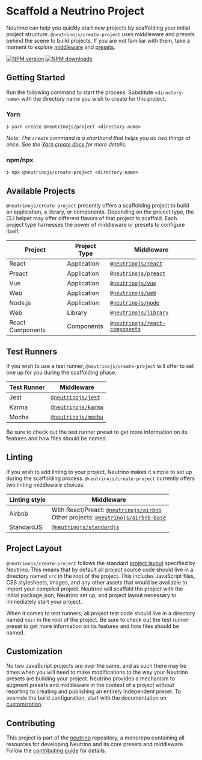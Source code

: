 # Scaffold a Neutrino Project

Neutrino can help you quickly start new projects by scaffolding your initial project structure.
`@neutrinojs/create-project` uses middleware and presets behind the scene to build projects. If you are not
familiar with them, take a moment to explore [middleware](https://neutrinojs.org/middleware/)
and [presets](https://neutrinojs.org/presets/).

[![NPM version][npm-image]][npm-url]
[![NPM downloads][npm-downloads]][npm-url]

## Getting Started

Run the following command to start the process. Substitute `<directory-name>` with the directory name you wish to create for this project.

### Yarn

```
❯ yarn create @neutrinojs/project <directory-name>
```

_Note: The `create` command is a shorthand that helps you do two things at once. See the [Yarn create docs](https://yarnpkg.com/lang/en/docs/cli/create/) for more details._

### npm/npx

```
❯ npx @neutrinojs/create-project <directory-name>
```

## Available Projects

`@neutrinojs/create-project` presently offers a scaffolding project to build an application, a library,
or components. Depending on the project type, the CLI helper may offer different flavors
of that project to scaffold. Each project type harnesses the power of middleware or presets to configure itself.

| Project | Project Type | Middleware |
| --- | --- | --- |
| React | Application | [`@neutrinojs/react`](https://neutrinojs.org/packages/react/) |
| Preact | Application | [`@neutrinojs/preact`](https://neutrinojs.org/packages/preact/) |
| Vue | Application | [`@neutrinojs/vue`](https://neutrinojs.org/packages/vue/) |
| Web | Application | [`@neutrinojs/web`](https://neutrinojs.org/packages/web/) |
| Node.js | Application | [`@neutrinojs/node`](https://neutrinojs.org/packages/node/) |
| Web | Library | [`@neutrinojs/library`](https://neutrinojs.org/packages/library/) |
| React Components | Components | [`@neutrinojs/react-components`](https://neutrinojs.org/packages/react-components/) |

## Test Runners

If you wish to use a test runner, `@neutrinojs/create-project` will offer to set one up for you during
the scaffolding phase.

| Test Runner | Middleware |
| --- | --- |
| Jest | [`@neutrinojs/jest`](https://neutrinojs.org/packages/jest/) |
| Karma | [`@neutrinojs/karma`](https://neutrinojs.org/packages/karma/) |
| Mocha | [`@neutrinojs/mocha`](https://neutrinojs.org/packages/mocha/) |

Be sure to check out the test runner preset to get more information on its features and how files should be named.

## Linting

If you wish to add linting to your project, Neutrino makes it simple to set up during the scaffolding
process. `@neutrinojs/create-project` currently offers two linting middleware choices.

| Linting style | Middleware |
| --- | --- |
| Airbnb | With React/Preact: [`@neutrinojs/airbnb`](https://neutrinojs.org/packages/airbnb/) <br /> Other projects: [`@neutrinojs/airbnb-base`](https://neutrinojs.org/packages/airbnb-base/) |
| StandardJS | [`@neutrinojs/standardjs`](https://neutrinojs.org/packages/standardjs/) |

## Project Layout

`@neutrinojs/create-project` follows the standard [project layout](https://neutrinojs.org/project-layout/) specified by Neutrino. This
means that by default all project source code should live in a directory named `src` in the root of the
project. This includes JavaScript files, CSS stylesheets, images, and any other assets that would be available
to import your compiled project. Neutrino will scaffold the project with the initial package.json, Neutrino set up,
and project layout necessary to immediately start your project.

When it comes to test runners, all project test code should live in a directory named `test` in the
root of the project. Be sure to check out the test runner preset to get more information on its
features and how files should be named.

## Customization

No two JavaScript projects are ever the same, and as such there may be times when you will need to make modifications
to the way your Neutrino presets are building your project. Neutrino provides a mechanism to augment presets and
middleware in the context of a project without resorting to creating and publishing an entirely independent preset.
To override the build configuration, start with the documentation
on [customization](https://neutrinojs.org/customization/).

## Contributing

This project is part of the [neutrino](https://github.com/neutrinojs/neutrino) repository, a monorepo
containing all resources for developing Neutrino and its core presets and middleware. Follow the
[contributing guide](https://neutrinojs.org/contributing/) for details.

[npm-image]: https://img.shields.io/npm/v/@neutrinojs/create-project.svg
[npm-downloads]: https://img.shields.io/npm/dt/@neutrinojs/create-project.svg
[npm-url]: https://www.npmjs.com/package/@neutrinojs/create-project
